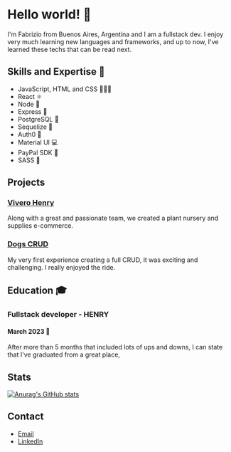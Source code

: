 # Hello world! 👋

I'm Fabrizio from Buenos Aires, Argentina and I am a fullstack dev. I enjoy very much learning new languages and frameworks, and up to now, I've learned these techs that can be read next.

## Skills and Expertise 🧰

- JavaScript, HTML and CSS 💛📘📙
- React ⚛
- Node 💚
- Express 🍏
- PostgreSQL 🐘
- Sequelize 💙
- Auth0 🔐
- Material UI 💻
- PayPal SDK 🤑
- SASS 💅



## Projects 

### [Vivero Henry](https://vivero-henry.vercel.app/)

Along with a great and passionate team, we created a plant nursery and supplies e-commerce. 

### [Dogs CRUD](https://dogs-ip.vercel.app/)

My very first experience creating a full CRUD, it was exciting and challenging. I really enjoyed the ride.


## Education 🎓

### Fullstack developer - HENRY

#### March 2023 🏁
After more than 5 months that included lots of ups and downs, I can state that I've graduated from a great place, 

## Stats

[![Anurag's GitHub stats](https://github-readme-stats.vercel.app/api?username=fabriziocl)](https://github.com/anuraghazra/github-readme-stats)

## Contact

- [Email](mailto:fabriziocl1990@gmail.com)
- [LinkedIn](https://www.linkedin.com/in/fabrizio-castro-l%C3%B3pez-b949b2208/)
